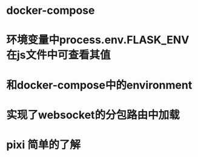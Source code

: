 # docker-compose
# 环境变量中process.env.FLASK_ENV 在js文件中可查看其值
# 和docker-compose中的environment
# 实现了websocket的分包路由中加载
# pixi 简单的了解
